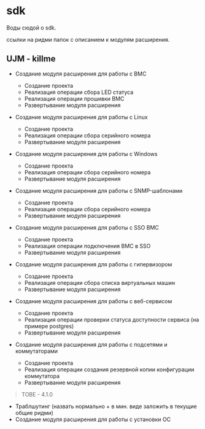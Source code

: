 # sdk

Воды сюдой о sdk.

ссылки на ридми папок с описанием к модулям расширения.

## UJM - killme

* Создание модуля расширения для работы с BMC
  * Создание проекта
  * Реализация операции сбора LED статуса
  * Реализация операции прошивки BMC
  * Развертывание модуля расширения

* Создание модуля расширения для работы с Linux
  * Создание проекта
  * Реализация операции сбора серийного номера
  * Развертывание модуля расширения

* Создание модуля расширения для работы с Windows
  * Создание проекта
  * Реализация операции сбора серийного номера
  * Развертывание модуля расширения

* Создание модуля расширения для работы с SNMP-шаблонами
  * Создание проекта
  * Реализация операции сбора серийного номера
  * Развертывание модуля расширения

* Создание модуля расширения для работы с SSO BMC
  * Создание проекта
  * Реализация операции подключения BMC в SSO
  * Развертывание модуля расширения

* Создание модуля расширения для работы с гипервизором
  * Создание проекта
  * Реализация операции сбора списка виртуальных машин
  * Развертывание модуля расширения

* Создание модуля расширения для работы с веб-сервисом
  * Создание проекта
  * Реализация операции проверки статуса доступности сервиса (на примере postgres)
  * Развертывание модуля расширения

* Создание модуля расширения для работы с подсетями и коммутаторами
  * Создание проекта
  * Реализация операции создания резервной копии конфигурации коммутатора
  * Развертывание модуля расширения

> TOBE - 4.1.0

* Траблшутинг (назвать нормально + в мин. виде заложить в текущие общие ридми)
* Создание модуля расширения для работы с установки ОС
